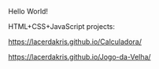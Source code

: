 Hello World!

HTML+CSS+JavaScript projects:

https://lacerdakris.github.io/Calculadora/

https://lacerdakris.github.io/Jogo-da-Velha/

